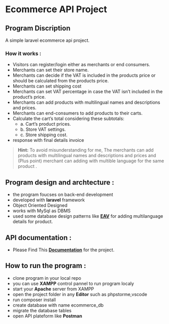 # Ecommerce API Project

## Program Discription
A simple laravel ecommerce api project.

### How it works :
- Visitors can register/login either as merchants or end consumers.
- Merchants can set their store name.
- Merchants can decide if the VAT is included in the products price or should be calculated from the products price.
- Merchants can set shipping cost
- Merchants can set VAT percentage in case the VAT isn’t included in the product’s price.
- Merchants can add products with multilingual names and descriptions and prices.
- Merchants can end-consumers to add products to their carts.
- Calculate the cart’s total considering these subtotals:
    - a. Cart’s product prices.
    - b. Store VAT settings.
    - c. Store shipping cost.
- response with final details invoice

> **Hint:**  To avoid misunderstanding for me, The merchants can add products with multilingual names and descriptions and prices and (Plus point) merchant can adding with multible language for the same product .

## Program design and archtecture :
- the program foucses on back-end development
- developed with **laravel** framework
- Object Oriented Designed
- works with MySql as DBMS
- used some database design patterns like [**EAV**](https://pbedn.github.io/post/2020-05-25-entity-attribute-value/) for adding multilanguage details for product.

## API documentation :
- Please Find This [**Documentation**](https://documenter.getpostman.com/view/9030518/VUjMnkDh) for the project.

## How to run the program :
- clone program in your local repo
- you can use **XAMPP** control pannel to run program localy
- start your **Apache** server from XAMPP
- open the project folder in any **Editor** such as phpstorme,vscode
- run composer install
- create database with name ecommerce_db
- migrate the database tables
- open API plateform like **Postman**

